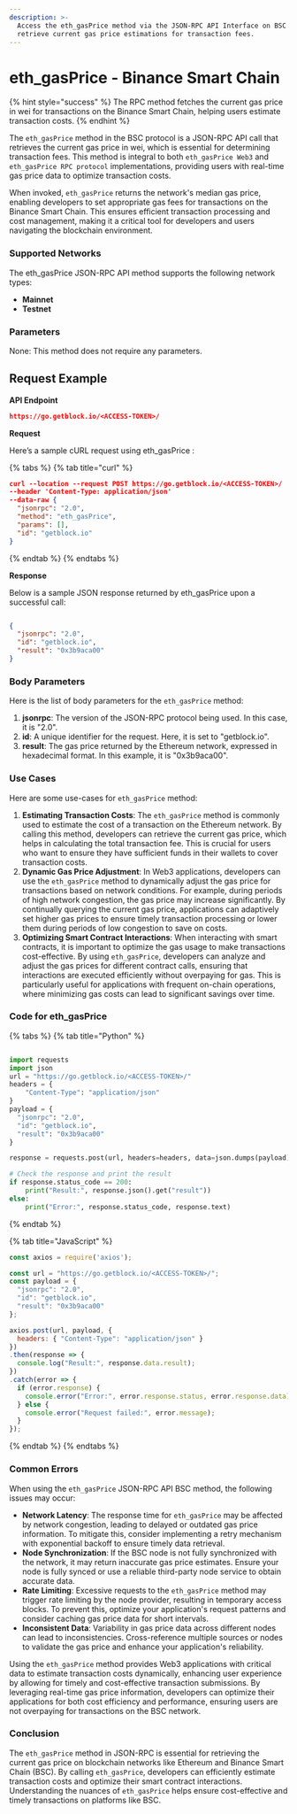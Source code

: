 ```yaml
---
description: >-
  Access the eth_gasPrice method via the JSON-RPC API Interface on BSC to
  retrieve current gas price estimations for transaction fees.
---
```


# eth\_gasPrice - Binance Smart Chain

{% hint style="success" %}
The RPC method fetches the current gas price in wei for transactions on the Binance Smart Chain, helping users estimate transaction costs.
{% endhint %}

The `eth_gasPrice` method in the BSC protocol is a JSON-RPC API call that retrieves the current gas price in wei, which is essential for determining transaction fees. This method is integral to both `eth_gasPrice Web3` and `eth_gasPrice RPC protocol` implementations, providing users with real-time gas price data to optimize transaction costs.

When invoked, `eth_gasPrice` returns the network's median gas price, enabling developers to set appropriate gas fees for transactions on the Binance Smart Chain. This ensures efficient transaction processing and cost management, making it a critical tool for developers and users navigating the blockchain environment.

### Supported Networks

The eth\_gasPrice JSON-RPC API method supports the following network types:

* **Mainnet**
* **Testnet**

### Parameters

None: This method does not require any parameters.

## Request Example

**API Endpoint**

```json
https://go.getblock.io/<ACCESS-TOKEN>/
```

**Request**

Here’s a sample cURL request using eth\_gasPrice :

{% tabs %}
{% tab title="curl" %}
```json
curl --location --request POST https://go.getblock.io/<ACCESS-TOKEN>/
--header 'Content-Type: application/json' 
--data-raw {
  "jsonrpc": "2.0",
  "method": "eth_gasPrice",
  "params": [],
  "id": "getblock.io"
}
```
{% endtab %}
{% endtabs %}

**Response**

Below is a sample JSON response returned by eth\_gasPrice upon a successful call:

```json

{
  "jsonrpc": "2.0",
  "id": "getblock.io",
  "result": "0x3b9aca00"
}

```

### Body Parameters

Here is the list of body parameters for the `eth_gasPrice` method:

1. **jsonrpc**: The version of the JSON-RPC protocol being used. In this case, it is "2.0".
2. **id**: A unique identifier for the request. Here, it is set to "getblock.io".
3. **result**: The gas price returned by the Ethereum network, expressed in hexadecimal format. In this example, it is "0x3b9aca00".

### Use Cases

Here are some use-cases for `eth_gasPrice` method:

1. **Estimating Transaction Costs**: The `eth_gasPrice` method is commonly used to estimate the cost of a transaction on the Ethereum network. By calling this method, developers can retrieve the current gas price, which helps in calculating the total transaction fee. This is crucial for users who want to ensure they have sufficient funds in their wallets to cover transaction costs.
2. **Dynamic Gas Price Adjustment**: In Web3 applications, developers can use the `eth_gasPrice` method to dynamically adjust the gas price for transactions based on network conditions. For example, during periods of high network congestion, the gas price may increase significantly. By continually querying the current gas price, applications can adaptively set higher gas prices to ensure timely transaction processing or lower them during periods of low congestion to save on costs.
3. **Optimizing Smart Contract Interactions**: When interacting with smart contracts, it is important to optimize the gas usage to make transactions cost-effective. By using `eth_gasPrice`, developers can analyze and adjust the gas prices for different contract calls, ensuring that interactions are executed efficiently without overpaying for gas. This is particularly useful for applications with frequent on-chain operations, where minimizing gas costs can lead to significant savings over time.

### Code for eth\_gasPrice

{% tabs %}
{% tab title="Python" %}
```python

import requests
import json
url = "https://go.getblock.io/<ACCESS-TOKEN>/"
headers = {
    "Content-Type": "application/json"
}
payload = {
  "jsonrpc": "2.0",
  "id": "getblock.io",
  "result": "0x3b9aca00"
}

response = requests.post(url, headers=headers, data=json.dumps(payload))

# Check the response and print the result
if response.status_code == 200:
    print("Result:", response.json().get("result"))
else:
    print("Error:", response.status_code, response.text)

```
{% endtab %}

{% tab title="JavaScript" %}
```javascript
const axios = require('axios');

const url = "https://go.getblock.io/<ACCESS-TOKEN>/";
const payload = {
  "jsonrpc": "2.0",
  "id": "getblock.io",
  "result": "0x3b9aca00"
};

axios.post(url, payload, {
  headers: { "Content-Type": "application/json" }
})
.then(response => {
  console.log("Result:", response.data.result);
})
.catch(error => {
  if (error.response) {
    console.error("Error:", error.response.status, error.response.data);
  } else {
    console.error("Request failed:", error.message);
  }
});
```
{% endtab %}
{% endtabs %}

### Common Errors

When using the `eth_gasPrice` JSON-RPC API BSC method, the following issues may occur:

* **Network Latency**: The response time for `eth_gasPrice` may be affected by network congestion, leading to delayed or outdated gas price information. To mitigate this, consider implementing a retry mechanism with exponential backoff to ensure timely data retrieval.
* **Node Synchronization**: If the BSC node is not fully synchronized with the network, it may return inaccurate gas price estimates. Ensure your node is fully synced or use a reliable third-party node service to obtain accurate data.
* **Rate Limiting**: Excessive requests to the `eth_gasPrice` method may trigger rate limiting by the node provider, resulting in temporary access blocks. To prevent this, optimize your application's request patterns and consider caching gas price data for short intervals.
* **Inconsistent Data**: Variability in gas price data across different nodes can lead to inconsistencies. Cross-reference multiple sources or nodes to validate the gas price and enhance your application's reliability.

Using the `eth_gasPrice` method provides Web3 applications with critical data to estimate transaction costs dynamically, enhancing user experience by allowing for timely and cost-effective transaction submissions. By leveraging real-time gas price information, developers can optimize their applications for both cost efficiency and performance, ensuring users are not overpaying for transactions on the BSC network.

### Conclusion

The `eth_gasPrice` method in JSON-RPC is essential for retrieving the current gas price on blockchain networks like Ethereum and Binance Smart Chain (BSC). By calling `eth_gasPrice`, developers can efficiently estimate transaction costs and optimize their smart contract interactions. Understanding the nuances of `eth_gasPrice` helps ensure cost-effective and timely transactions on platforms like BSC.
